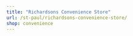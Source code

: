 ```yaml
---
title: "Richardsons Convenience Store"
url: /st-paul/richardsons-convenience-store/
shop: convenience
---
```


